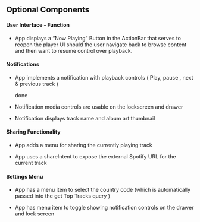 

## Optional Components

#### User Interface - Function

- App displays a “Now Playing” Button in the ActionBar that serves to reopen the player UI should the user navigate back to browse content and then want to resume control over playback.

#### Notifications

-   App implements a notification with playback controls ( Play, pause , next & previous track )

    done

- Notification media controls are usable on the lockscreen and drawer

- Notification displays track name and album art thumbnail

#### Sharing Functionality

- App adds a menu for sharing the currently playing track

- App uses a shareIntent to expose the external Spotify URL for the current track

#### Settings Menu

- App has a menu item to select the country code (which is automatically passed into the get Top Tracks query )

- App has menu item to toggle showing notification controls on the drawer and lock screen